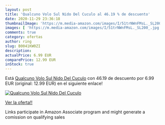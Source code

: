 ```yaml
---
layout: post
title: 'Qualcuno Volo Sul Nido Del Cuculo al 46.19 % de descuento'
date: 2020-11-29 23:36:18
thumbnailImage: 'https://m.media-amazon.com/images/I/51trNWnFMsL._SL200_.jpg'
images: [ 'https://m.media-amazon.com/images/I/51trNWnFMsL._SL200_.jpg' ]
comments: true
category: ofertas
author: ring
slug: B0041KW0ZI
description:
actualPrice: 6.99 EUR
comparePrice: 12.99 EUR
inStock: true
---
```


Está [Qualcuno Volo Sul Nido Del Cuculo](https://www.amazon.it/dp/B0041KW0ZI/?tag=tolees00-21) con 46.19 de descuento por 6.99 EUR (original: 12.99 EUR) en el siguiente enlace!

[![Qualcuno Volo Sul Nido Del Cuculo](https://m.media-amazon.com/images/I/51trNWnFMsL._SL200_.jpg)](https://www.amazon.it/dp/B0041KW0ZI/?tag=tolees00-21)

[Ver la oferta!!](https://www.amazon.it/dp/B0041KW0ZI/?tag=tolees00-21)

Links participate in Amazon Associate program and might generate a comission on qualifying sales


